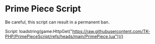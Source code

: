 # Prime Piece Script

Be careful, this script can result in a permanent ban.

Script: loadstring(game:HttpGet("https://raw.githubusercontent.com/TK-PHP/PrimePieceScript/refs/heads/main/PrimePiece.lua"))()
